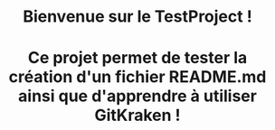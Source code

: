 # <p align="center">Bienvenue sur le TestProject !</p>

# <p align="center">Ce projet permet de tester la création d'un fichier README.md ainsi que d'apprendre à utiliser GitKraken !</p>